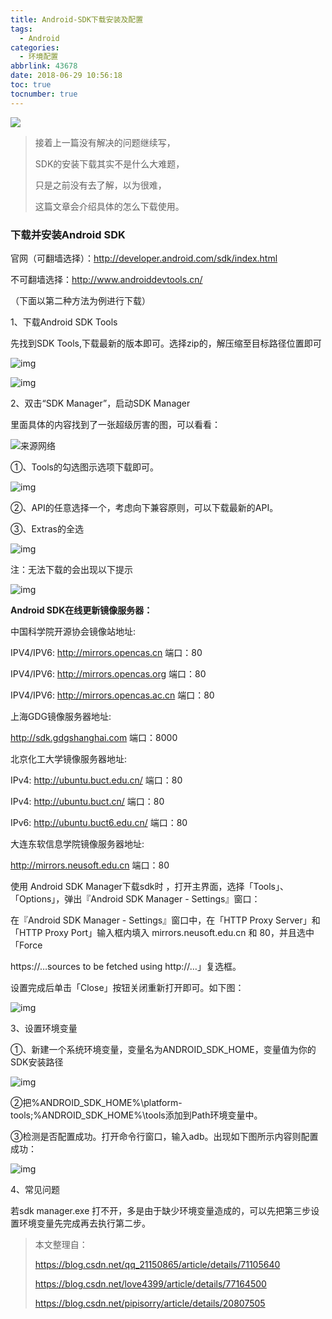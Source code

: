```yaml
---
title: Android-SDK下载安装及配置
tags:
  - Android
categories:
  - 环境配置
abbrlink: 43678
date: 2018-06-29 10:56:18
toc: true
tocnumber: true
---
```


![](https://photo.hushhw.cn/sdk01.png)

> 接着上一篇没有解决的问题继续写，
>
> SDK的安装下载其实不是什么大难题，
>
> 只是之前没有去了解，以为很难，
>
> 这篇文章会介绍具体的怎么下载使用。

<!--more-->



### **下载并安装Android SDK**

官网（可翻墙选择）：<http://developer.android.com/sdk/index.html>

不可翻墙选择：<http://www.androiddevtools.cn/>

（下面以第二种方法为例进行下载）

1、下载Android SDK Tools

先找到SDK Tools,下载最新的版本即可。选择zip的，解压缩至目标路径位置即可

 ![img](https://photo.hushhw.cn/sdk01.png)

 ![img](https://photo.hushhw.cn/sdk02.png)

2、双击“SDK Manager”，启动SDK Manager

里面具体的内容找到了一张超级厉害的图，可以看看：

![来源网络](https://photo.hushhw.cn/20161115143939558.jpg)

①、Tools的勾选图示选项下载即可。

 ![img](https://photo.hushhw.cn/20170814174701471.jpg)

②、API的任意选择一个，考虑向下兼容原则，可以下载最新的API。

③、Extras的全选

 ![img](https://photo.hushhw.cn/20170814174706871.jpg)

注：无法下载的会出现以下提示

 ![img](https://photo.hushhw.cn/20170814174715941.jpg)

**Android SDK在线更新镜像服务器：**

中国科学院开源协会镜像站地址:

IPV4/IPV6: http://mirrors.opencas.cn 端口：80

IPV4/IPV6: http://mirrors.opencas.org 端口：80

IPV4/IPV6: http://mirrors.opencas.ac.cn 端口：80

上海GDG镜像服务器地址:

http://sdk.gdgshanghai.com 端口：8000

北京化工大学镜像服务器地址:

IPv4: http://ubuntu.buct.edu.cn/ 端口：80

IPv4: http://ubuntu.buct.cn/ 端口：80

IPv6: http://ubuntu.buct6.edu.cn/ 端口：80

大连东软信息学院镜像服务器地址:

http://mirrors.neusoft.edu.cn 端口：80

使用 Android SDK Manager下载sdk时 ，打开主界面，选择「Tools」、「Options」，弹出『Android SDK Manager - Settings』窗口：

在『Android SDK Manager - Settings』窗口中，在「HTTP Proxy Server」和「HTTP Proxy Port」输入框内填入 mirrors.neusoft.edu.cn 和 80，并且选中「Force

https://…sources to be fetched using http://…」复选框。

设置完成后单击「Close」按钮关闭重新打开即可。如下图：

![img](https://photo.hushhw.cn/20150725152858881.png)

3、设置环境变量

①、新建一个系统环境变量，变量名为ANDROID_SDK_HOME，变量值为你的SDK安装路径

 ![img](https://photo.hushhw.cn/20170814174729762.jpg)

②把%ANDROID_SDK_HOME%\platform-tools;%ANDROID_SDK_HOME%\tools添加到Path环境变量中。

③检测是否配置成功。打开命令行窗口，输入adb。出现如下图所示内容则配置成功：

 ![img](https://photo.hushhw.cn/20170814174734937.jpg)

 

4、常见问题

若sdk manager.exe 打不开，多是由于缺少环境变量造成的，可以先把第三步设置环境变量先完成再去执行第二步。



> 本文整理自：
>
> https://blog.csdn.net/qq_21150865/article/details/71105640
>
> https://blog.csdn.net/love4399/article/details/77164500
>
> https://blog.csdn.net/pipisorry/article/details/20807505